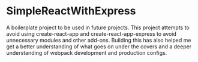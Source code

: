 # SimpleReactWithExpress
A boilerplate project to be used in future projects. This project attempts to avoid using create-react-app and create-react-app-express to avoid unnecessary modules and other add-ons. Building this has also helped me get a better understanding of what goes on under the covers and a deeper understanding of webpack development and production configs.
